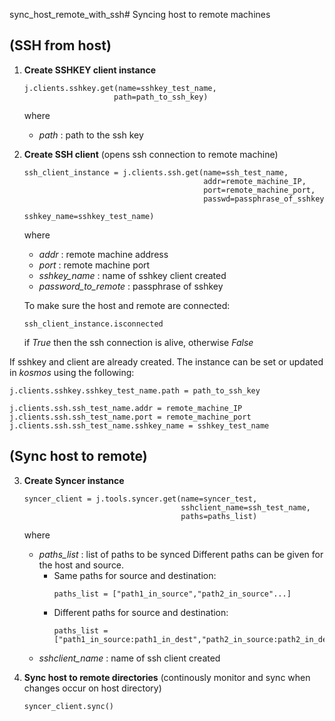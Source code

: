 sync_host_remote_with_ssh# Syncing host to remote machines

## (SSH from host)
1) **Create SSHKEY client instance**
    ```
    j.clients.sshkey.get(name=sshkey_test_name,
                        path=path_to_ssh_key)
    ```
    where
    - *path* : path to the ssh key
2) **Create SSH client** (opens ssh connection to remote machine)
    ```
    ssh_client_instance = j.clients.ssh.get(name=ssh_test_name,
                                            addr=remote_machine_IP,
                                            port=remote_machine_port,
                                            passwd=passphrase_of_sshkey
                                            sshkey_name=sshkey_test_name) 
    ```
    where
    - *addr* : remote machine address
    - *port* : remote machine port
    - *sshkey_name* : name of sshkey client created
    - *password_to_remote* : passphrase of sshkey

    To make sure the host and remote are connected:
    ```
    ssh_client_instance.isconnected
    ```
    if *True* then the ssh connection is alive, otherwise *False*

If sshkey and client are already created. The instance can be set or updated in *kosmos* using the following:
```
j.clients.sshkey.sshkey_test_name.path = path_to_ssh_key

j.clients.ssh.ssh_test_name.addr = remote_machine_IP
j.clients.ssh.ssh_test_name.port = remote_machine_port
j.clients.ssh.ssh_test_name.sshkey_name = sshkey_test_name
```

## (Sync host to remote)
3) **Create Syncer instance**
    ```
    syncer_client = j.tools.syncer.get(name=syncer_test,
                                       sshclient_name=ssh_test_name,
                                       paths=paths_list)  
    ```
    where
    - *paths_list* : list of paths to be synced
        Different paths can be given for the host and source.
        - Same paths for source and destination:
            ```
            paths_list = ["path1_in_source","path2_in_source"...]
            ```
        - Different paths for source and destination:
            ```
            paths_list = ["path1_in_source:path1_in_dest","path2_in_source:path2_in_dest"...]
            ```
    - *sshclient_name* : name of ssh client created

4) **Sync host to remote directories**  (continously monitor and sync when changes occur on host directory)
    ```
    syncer_client.sync()
    ```

